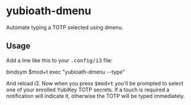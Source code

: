 # yubioath-dmenu

Automate typing a TOTP selected using dmenu.

## Usage

Add a line like this to your <tt>.config/i3</tt> file:

  bindsym $mod+t exec "yubioath-dmenu --type"
  
And reload i3. Now when you press <tt>$mod+t</tt> you'll be prompted to select one of your enrolled YubiKey TOTP secrets. If a touch is required a notification will indicate it, otherwise the TOTP will be typed immediately.
